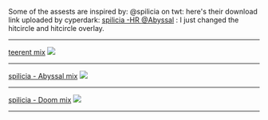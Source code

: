 Some of the assests are inspired by:
@spilicia on twt: here's their download link uploaded by cyperdark: <a href="osuck.link/s-4006?v=0"> spilicia -HR </a>
<a href="https://x.com/abibsal?lang=en"> @Abyssal</a> : I just changed the hitcircle and hitcircle overlay.
<hr>
<a href="/raw/refs/heads/main/players/teerent/teerent mix.osk">teerent mix</a>
<img src="https://i.imgur.com/6E23r4b.jpeg"/><hr>
<a href="raw/refs/heads/main/players/teerent/spilicia%20-%20HR-%20Abyssal.osk">spilicia - Abyssal mix</a>
<img src="https://i.imgur.com/3U91rJr.jpeg"/><hr>
<a href="raw/refs/heads/main/players/teerent/spilicia%20-%20HR-%20Abyssal.osk">spilicia - Doom mix</a>
<img src="https://i.imgur.com/QKKGyfQ.jpeg"/><hr>
